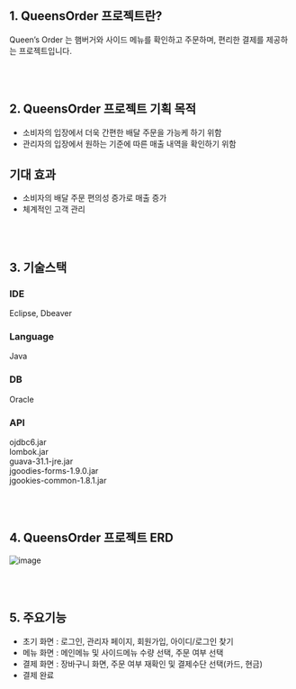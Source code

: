## 1. QueensOrder 프로젝트란?

Queen’s Order 는 햄버거와 사이드 메뉴를 확인하고 주문하며, 편리한 결제를 제공하는 프로젝트입니다.

<br><br>

## 2. QueensOrder 프로젝트 기획 목적 
- 소비자의 입장에서 더욱 간편한 배달 주문을 가능케 하기 위함
- 관리자의 입장에서 원하는 기준에 따른 매출 내역을 확인하기 위함
  <br>
## 기대 효과
- 소비자의 배달 주문 편의성 증가로 매출 증가
- 체계적인 고객 관리
  
<br><br>

## 3. 기술스택
### IDE  <br>
Eclipse, Dbeaver <br>
### Language <br>
Java
### DB <br>
Oracle  <br>
### API <br>
ojdbc6.jar  <br>
     lombok.jar     <br>
     guava-31.1-jre.jar     <br>
     jgoodies-forms-1.9.0.jar  <br> 
     jgookies-common-1.8.1.jar


<br><br>
## 4. QueensOrder 프로젝트 ERD 
![image](https://github.com/kkkssh/QueensOrder/assets/132419843/c65c1767-978c-43b1-b3e2-5cb41cd24a84)

<br><br>

## 5. 주요기능
- 초기 화면 : 로그인, 관리자 페이지, 회원가입, 아이디/로그인 찾기
- 메뉴 화면 : 메인메뉴 및 사이드메뉴 수량 선택, 주문 여부 선택
- 결제 화면 : 장바구니 화면, 주문 여부 재확인 및 결제수단 선택(카드, 현금)
- 결제 완료

